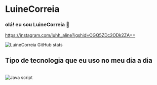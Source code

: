 # LuineCorreia 

### olá! eu sou LuineCorreia 👋

https://instagram.com/luhh_aline?igshid=OGQ5ZDc2ODk2ZA==

![LuineCorreia GitHub stats](https://github-readme-stats.vercel.app/api?username=LuineCorreia&show_icons=true&theme=radical)

## Tipo de tecnologia que eu uso no meu dia a dia

   <div style ="display: JV">
<br/>
<img aling="center" alt="Java script"
src="https://img.shields.io/badge/Java-00599C?style=for-the-badge&logo=Java script&logoColor=white"/>
</div> 
